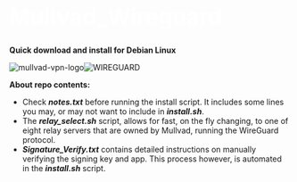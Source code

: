 
<h1 style="color:white;font-size:40px;">Mullvad_Wireguard</h1> 

 <p>
  <strong>Quick download and install for Debian Linux</strong>
  </p>



![mullvad-vpn-logo](https://user-images.githubusercontent.com/46334926/151669247-09181ec8-120a-4506-92f6-1d3297c42f6f.png)![WIREGUARD](https://user-images.githubusercontent.com/46334926/151669257-44942223-bd55-495e-822f-57b2d3aa580f.png)

 


**About repo contents:**
- Check ***notes.txt*** before running the install script. It includes some lines you may, or may not want to include in ***install.sh***. 
- The ***relay_select.sh*** script, allows for fast, on the fly changing, to one of eight relay servers that are owned by Mullvad, running the WireGuard protocol.
- ***Signature_Verify.txt*** contains detailed instructions on manually verifying the signing key and app. This process however, is automated in the ***install.sh*** script. 
<p>

</p>
